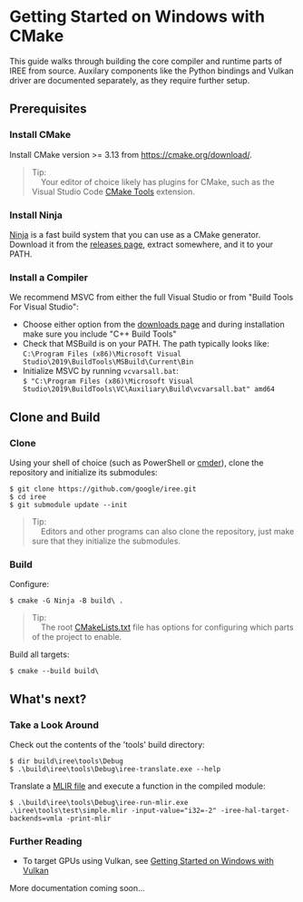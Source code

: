 # Getting Started on Windows with CMake

<!--
Notes to those updating this guide:

    * This document should be __simple__ and cover essential items only.
      Notes for optional components should go in separate files.

    * This document parallels getting_started_linux_cmake.md.
      Please keep them in sync.
-->

This guide walks through building the core compiler and runtime parts of IREE
from source. Auxilary components like the Python bindings and Vulkan driver are
documented separately, as they require further setup.

## Prerequisites

### Install CMake

Install CMake version >= 3.13 from https://cmake.org/download/.

> Tip:<br>
> &nbsp;&nbsp;&nbsp;&nbsp;Your editor of choice likely has plugins for CMake,
> such as the Visual Studio Code
> [CMake Tools](https://github.com/microsoft/vscode-cmake-tools) extension.

### Install Ninja

[Ninja](https://ninja-build.org/) is a fast build system that you can use as
a CMake generator. Download it from the
[releases page](https://github.com/ninja-build/ninja/releases), extract
somewhere, and it to your PATH.

### Install a Compiler

We recommend MSVC from either the full Visual Studio or from "Build Tools For
Visual Studio":

*   Choose either option from the
    [downloads page](https://visualstudio.microsoft.com/downloads/) and during
    installation make sure you include "C++ Build Tools"
*   Check that MSBuild is on your PATH. The path typically looks like:<br>
    `C:\Program Files (x86)\Microsoft Visual Studio\2019\BuildTools\MSBuild\Current\Bin`
*   Initialize MSVC by running `vcvarsall.bat`:<br>
    `$ "C:\Program Files (x86)\Microsoft Visual Studio\2019\BuildTools\VC\Auxiliary\Build\vcvarsall.bat" amd64`

## Clone and Build

### Clone

Using your shell of choice (such as PowerShell or [cmder](https://cmder.net/)),
clone the repository and initialize its submodules:

```shell
$ git clone https://github.com/google/iree.git
$ cd iree
$ git submodule update --init
```

> Tip:<br>
> &nbsp;&nbsp;&nbsp;&nbsp;Editors and other programs can also clone the
> repository, just make sure that they initialize the submodules.

### Build

Configure:

```shell
$ cmake -G Ninja -B build\ .
```

> Tip:<br>
> &nbsp;&nbsp;&nbsp;&nbsp;The root
> [CMakeLists.txt](https://github.com/google/iree/blob/master/CMakeLists.txt) file
> has options for configuring which parts of the project to enable.

Build all targets:

```shell
$ cmake --build build\
```

## What's next?

### Take a Look Around

Check out the contents of the 'tools' build directory:

```shell
$ dir build\iree\tools\Debug
$ .\build\iree\tools\Debug\iree-translate.exe --help
```

Translate a
[MLIR file](https://github.com/google/iree/blob/master/iree/tools/test/simple.mlir)
and execute a function in the compiled module:

```shell
$ .\build\iree\tools\Debug\iree-run-mlir.exe .\iree\tools\test\simple.mlir -input-value="i32=-2" -iree-hal-target-backends=vmla -print-mlir
```

### Further Reading

*   To target GPUs using Vulkan, see
[Getting Started on Windows with Vulkan](./getting_started_windows_vulkan.md)

More documentation coming soon...

<!-- TODO(scotttodd): Running tests -->
<!-- TODO(scotttodd): Running samples -->
<!-- TODO(scotttodd): "getting_started.md" equivalent for iree-translate etc. -->

